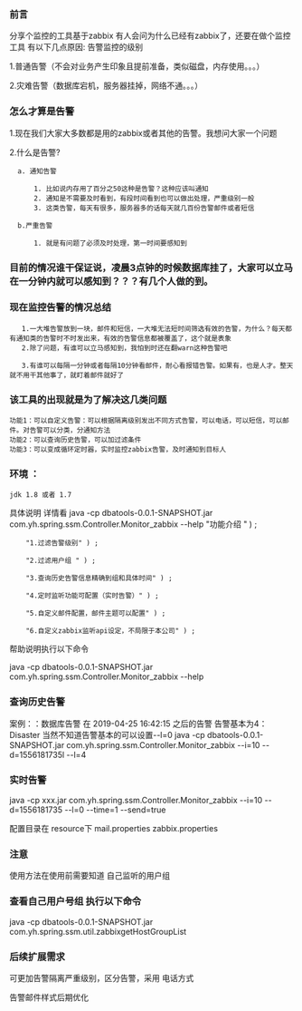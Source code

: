 ### 前言

  分享个监控的工具基于zabbix
  有人会问为什么已经有zabbix了，还要在做个监控工具
  有以下几点原因:
   告警监控的级别
   
   1.普通告警（不会对业务产生印象且提前准备，类似磁盘，内存使用。。。）

   2.灾难告警（数据库宕机，服务器挂掉，网络不通。。。）

### 怎么才算是告警 

   1.现在我们大家大多数都是用的zabbix或者其他的告警。我想问大家一个问题
   
   2.什么是告警?
   
      a. 通知告警
      
          1. 比如说内存用了百分之50这种是告警？这种应该叫通知
          2. 通知是不需要及时看到，有段时间看到也可以做出处理，严重级别一般
          3. 这类告警，每天有很多，服务器多的话每天就几百份告警邮件或者短信
      
      b.严重告警
      
          1. 就是有问题了必须及时处理，第一时间要感知到


### 目前的情况谁干保证说，凌晨3点钟的时候数据库挂了，大家可以立马在一分钟内就可以感知到？？？有几个人做的到。

### 现在监控告警的情况总结

       1.一大堆告警放到一块，邮件和短信，一大堆无法短时间筛选有效的告警，为什么？每天都有通知类的告警时不时发出来，有效的告警信息都被覆盖了，这个就是表象
       2.除了问题，有谁可以立马感知到，我怕到时还在翻warn这种告警吧
       
       3.有谁可以每隔一分钟或者每隔10分钟看邮件，耐心看报错告警。如果有，也是人才。整天就不用干其他事了，就盯着邮件就好了


### 该工具的出现就是为了解决这几类问题

    功能1：可以自定义告警：可以根据隔离级别发出不同方式告警，可以电话，可以短信，可以邮件。对告警可以分类，分通知方法
    功能2：可以查询历史告警，可以加过滤条件
    功能3：可以变成循环定时器，实时监控zabbix告警，及时通知到目标人
	
	


### 环境 ：

	jdk 1.8 或者 1.7
具体说明 详情看 java -cp dbatools-0.0.1-SNAPSHOT.jar  com.yh.spring.ssm.Controller.Monitor_zabbix --help
 		"功能介绍 " ) ;
		
		"1.过滤告警级别" ) ;
		
		"2.过滤用户组 " ) ;
		
		"3.查询历史告警信息精确到组和具体时间" ) ;
		
		"4.定时监听功能可配置（实时告警）" ) ;
		
		"5.自定义邮件配置，邮件主题可以配置" ) ;
		
		"6.自定义zabbix监听api设定，不局限于本公司" ) ;
		
帮助说明执行以下命令

java -cp dbatools-0.0.1-SNAPSHOT.jar  com.yh.spring.ssm.Controller.Monitor_zabbix --help

### 查询历史告警

案例：：数据库告警 在 2019-04-25 16:42:15 之后的告警 告警基本为4：Disaster 当然不知道告警基本的可以设置--l=0
 java -cp dbatools-0.0.1-SNAPSHOT.jar com.yh.spring.ssm.Controller.Monitor_zabbix --i=10 --d=1556181735l --l=4
 
### 实时告警
  
  java -cp xxx.jar  com.yh.spring.ssm.Controller.Monitor_zabbix --i=10 --d=1556181735 --l=0 --time=1 --send=true
 

配置目录在 resource下
   mail.properties
   zabbix.properties


### 注意
使用方法在使用前需要知道 自己监听的用户组

### 查看自己用户号组 执行以下命令
java -cp dbatools-0.0.1-SNAPSHOT.jar com.yh.spring.ssm.util.zabbixgetHostGroupList


### 后续扩展需求
可更加告警隔离严重级别，区分告警，采用 电话方式

告警邮件样式后期优化

